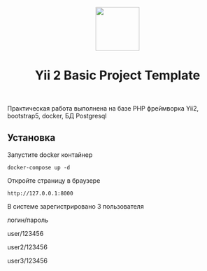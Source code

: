 <p align="center">
    <a href="https://github.com/yiisoft" target="_blank">
        <img src="https://avatars0.githubusercontent.com/u/993323" height="100px">
    </a>
    <h1 align="center">Yii 2 Basic Project Template</h1>
    <br>
</p>

Практическая работа выполнена на базе PHP фреймворка Yii2, bootstrap5, docker, БД Postgresql

Установка
------------ 
Запустите docker контайнер

    docker-compose up -d
    
Откройте страницу в браузере

    http://127.0.0.1:8000

В системе зарегистрировано 3 пользователя

логин/пароль

user/123456

user2/123456

user3/123456